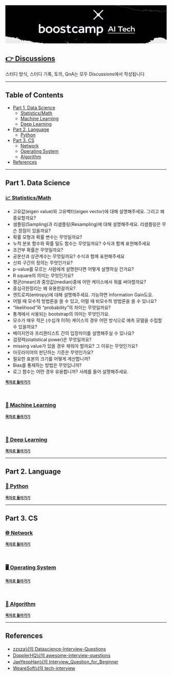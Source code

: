 <div align="center"> 
    <img src="logo.png" alt="logo"/>
</div>

## [👉 Discussions](https://github.com/boostcamp-ai-tech-4/ai-tech-interview/discussions)

스터디 방식, 스터디 기록, 토의, QnA는 모두 Discussions에서 작성됩니다

---

## Table of Contents

- [Part 1. Data Science](#part-1-data-science)
  - [Statistics/Math](#-statistics-math)
  - [Machine Learning](#-machine-learning)
  - [Deep Learning](#-deep-learning)
- [Part 2. Language](#part-2-language)
  - [Python](#-python)
- [Part 3. CS](#part-3-cs)
  - [Network](#-network)
  - [Operating System](#-operating-system)
  - [Algorithm](#-algorithm)
- [References](#references)

---

## Part 1. Data Science

### [📈 Statistics/Math](./answers/statistics-math.md)

- 고유값(eigen value)와 고유벡터(eigen vector)에 대해 설명해주세요. 그리고 왜 중요할까요?
- 샘플링(Sampling)과 리샘플링(Resampling)에 대해 설명해주세요. 리샘플링은 무슨 장점이 있을까요?
- 확률 모형과 확률 변수는 무엇일까요?
- 누적 분포 함수와 확률 밀도 함수는 무엇일까요? 수식과 함께 표현해주세요
- 조건부 확률은 무엇일까요?
- 공분산과 상관계수는 무엇일까요? 수식과 함께 표현해주세요
- 신뢰 구간의 정의는 무엇인가요?
- p-value를 모르는 사람에게 설명한다면 어떻게 설명하실 건가요?
- R square의 의미는 무엇인가요?
- 평균(mean)과 중앙값(median)중에 어떤 케이스에서 뭐를 써야할까요?
- 중심극한정리는 왜 유용한걸까요?
- 엔트로피(entropy)에 대해 설명해주세요. 가능하면 Information Gain도요.
- 어떨 때 모수적 방법론을 쓸 수 있고, 어떨 때 비모수적 방법론을 쓸 수 있나요?
- “likelihood”와 “probability”의 차이는 무엇일까요?
- 통계에서 사용되는 bootstrap의 의미는 무엇인가요.
- 모수가 매우 적은 (수십개 이하) 케이스의 경우 어떤 방식으로 예측 모델을 수립할 수 있을까요?
- 베이지안과 프리퀀티스트 간의 입장차이를 설명해주실 수 있나요?
- 검정력(statistical power)은 무엇일까요?
- missing value가 있을 경우 채워야 할까요? 그 이유는 무엇인가요?
- 아웃라이어의 판단하는 기준은 무엇인가요?
- 필요한 표본의 크기를 어떻게 계산합니까?
- Bias를 통제하는 방법은 무엇입니까?
- 로그 함수는 어떤 경우 유용합니까? 사례를 들어 설명해주세요.

<a href='#-table-of-contents'><strong><small>목차로 돌아가기</small></strong></a>

<br/>

### [🤖 Machine Learning](./answers/machine-learning.md)

<a href='#-table-of-contents'><strong><small>목차로 돌아가기</small></strong></a>

<br/>

### [🧠 Deep Learning](./answers/deep-learning.md)

<a href='#-table-of-contents'><strong><small>목차로 돌아가기</small></strong></a>

---

## Part 2. Language

### [🐍 Python](./answers/python.md)

<a href='#-table-of-contents'><strong><small>목차로 돌아가기</small></strong></a>

---

## Part 3. CS

### [🌐 Network](./answers/network.md)

<a href='#-table-of-contents'><strong><small>목차로 돌아가기</small></strong></a>

<br/>

### [🖥️ Operating System](./answers/operating-system.md)

<a href='#-table-of-contents'><strong><small>목차로 돌아가기</small></strong></a>

<br/>

### [🔻 Algorithm](./answers/algorithm.md)

<a href='#-table-of-contents'><strong><small>목차로 돌아가기</small></strong></a>

---

## References

- [zzsza님의 Datascience-Interview-Questions](https://github.com/zzsza/Datascience-Interview-Questions)
- [DopplerHQ님의 awesome-interview-questions](https://github.com/DopplerHQ/awesome-interview-questions)
- [JaeYeopHan님의 Interview_Question_for_Beginner](https://github.com/JaeYeopHan/Interview_Question_for_Beginner)
- [WeareSoft님의 tech-interview](https://github.com/WeareSoft/tech-interview)
